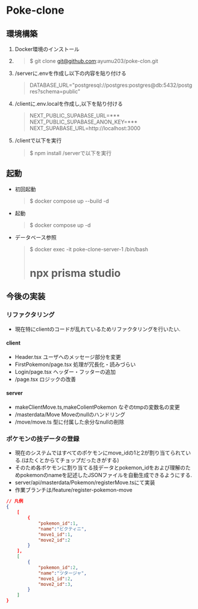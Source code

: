 # Poke-clone

## 環境構築
1. Docker環境のインストール
1. >$ git clone git@github.com:ayumu203/poke-clon.git
1. /serverに.envを作成し以下の内容を貼り付ける
    > DATABASE_URL="postgresql://postgres:postgres@db:5432/postgres?schema=public"
1. /clientに.env.localを作成し,以下を貼り付ける
    >NEXT_PUBLIC_SUPABASE_URL=***
    >NEXT_PUBLIC_SUPABASE_ANON_KEY=***
    >NEXT_SUPABASE_URL=http://localhost:3000
1. /clientで以下を実行
    >$ npm install
    /serverで以下を実行

## 起動
* 初回起動
    >$ docker compose up --build -d
* 起動
    >$ docker compose up -d
* データベース参照
    >$ docker exec -it poke-clone-server-1 /bin/bash
    ># npx prisma studio

## 今後の実装
### リファクタリング
* 現在特にclientのコードが乱れているためリファクタリングを行いたい.

#### client
* Header.tsx
ユーザへのメッセージ部分を変更
* FirstPokemon/page.tsx
処理が冗長化・読みづらい
* Login/page.tsx
ヘッダー・フッターの追加
* /page.tsx
ロジックの改善

#### server
* makeClientMove.ts,makeColientPokemon
なぞのtmpの変数名の変更
* /masterdata/Move
Moveのnullのハンドリング
* /move/move.ts
型に付属した余分なnullの削除

### ポケモンの技データの登録
* 現在のシステムではすべてのポケモンにmove_idの1と2が割り当てられている.(はたくとからてチョップだったきがする)
* そのため各ポケモンに割り当てる技データとpokemon_idをおよび理解のためpokemonのnameを記述したJSONファイルを自動生成できるようにする.
* server/api/masterdata/Pokemon/registerMove.tsにて実装
* 作業ブランチは/feature/register-pokemon-move
```json
// 凡例
{
    [
        {
            "pokemon_id":1,
            "name":"ビクティニ",
            "move1_id":1,
            "move2_id":2
        }
    ],
    [
        {
            "pokemon_id":2,
            "name":"ツタージャ",
            "move1_id":2,
            "move2_id":3,
        }
    ]
}
``` 